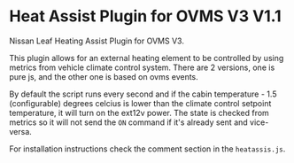 # Heat Assist Plugin for OVMS V3 V1.1
Nissan Leaf Heating Assist Plugin for OVMS V3.

This plugin allows for an external heating element to be controlled by using metrics from vehicle climate control system.
There are 2 versions, one is pure js, and the other one is based on ovms events.


By default the script runs every second and if the cabin temperature - 1.5 (configurable) degrees celcius is lower than the climate control setpoint temperature, it will turn on the ext12v power. The state is checked from metrics so it will not send the `ON` command if it's already sent and vice-versa.

For installation instructions check the comment section in the `heatassis.js`.
